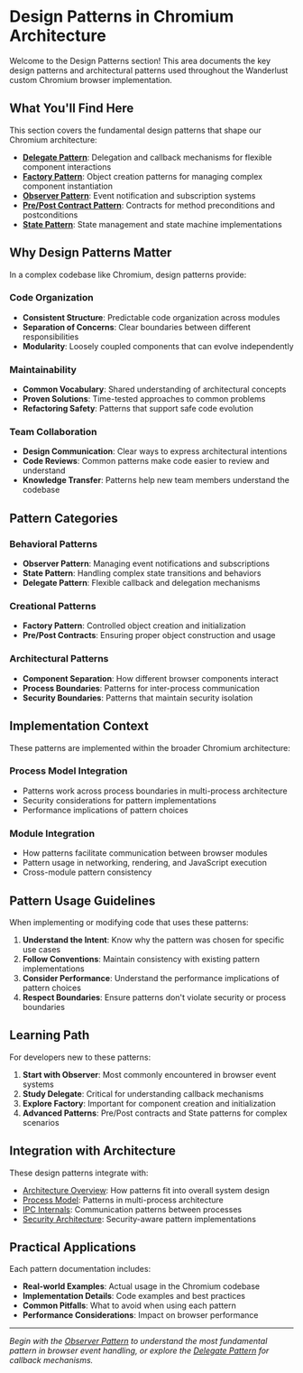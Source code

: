 # Design Patterns in Chromium Architecture

Welcome to the Design Patterns section! This area documents the key design patterns and architectural patterns used throughout the Wanderlust custom Chromium browser implementation.

## What You'll Find Here

This section covers the fundamental design patterns that shape our Chromium architecture:

- **[Delegate Pattern](delegate-pattern.md)**: Delegation and callback mechanisms for flexible component interactions
- **[Factory Pattern](factory-pattern.md)**: Object creation patterns for managing complex component instantiation
- **[Observer Pattern](observer-pattern.md)**: Event notification and subscription systems
- **[Pre/Post Contract Pattern](pre-post-contract.md)**: Contracts for method preconditions and postconditions
- **[State Pattern](state-pattern.md)**: State management and state machine implementations

## Why Design Patterns Matter

In a complex codebase like Chromium, design patterns provide:

### Code Organization
- **Consistent Structure**: Predictable code organization across modules
- **Separation of Concerns**: Clear boundaries between different responsibilities
- **Modularity**: Loosely coupled components that can evolve independently

### Maintainability
- **Common Vocabulary**: Shared understanding of architectural concepts
- **Proven Solutions**: Time-tested approaches to common problems
- **Refactoring Safety**: Patterns that support safe code evolution

### Team Collaboration
- **Design Communication**: Clear ways to express architectural intentions
- **Code Reviews**: Common patterns make code easier to review and understand
- **Knowledge Transfer**: Patterns help new team members understand the codebase

## Pattern Categories

### Behavioral Patterns
- **Observer Pattern**: Managing event notifications and subscriptions
- **State Pattern**: Handling complex state transitions and behaviors
- **Delegate Pattern**: Flexible callback and delegation mechanisms

### Creational Patterns
- **Factory Pattern**: Controlled object creation and initialization
- **Pre/Post Contracts**: Ensuring proper object construction and usage

### Architectural Patterns
- **Component Separation**: How different browser components interact
- **Process Boundaries**: Patterns for inter-process communication
- **Security Boundaries**: Patterns that maintain security isolation

## Implementation Context

These patterns are implemented within the broader Chromium architecture:

### Process Model Integration
- Patterns work across process boundaries in multi-process architecture
- Security considerations for pattern implementations
- Performance implications of pattern choices

### Module Integration
- How patterns facilitate communication between browser modules
- Pattern usage in networking, rendering, and JavaScript execution
- Cross-module pattern consistency

## Pattern Usage Guidelines

When implementing or modifying code that uses these patterns:

1. **Understand the Intent**: Know why the pattern was chosen for specific use cases
2. **Follow Conventions**: Maintain consistency with existing pattern implementations
3. **Consider Performance**: Understand the performance implications of pattern choices
4. **Respect Boundaries**: Ensure patterns don't violate security or process boundaries

## Learning Path

For developers new to these patterns:

1. **Start with Observer**: Most commonly encountered in browser event systems
2. **Study Delegate**: Critical for understanding callback mechanisms
3. **Explore Factory**: Important for component creation and initialization
4. **Advanced Patterns**: Pre/Post contracts and State patterns for complex scenarios

## Integration with Architecture

These design patterns integrate with:
- [Architecture Overview](../overview.md): How patterns fit into overall system design
- [Process Model](../process-model.md): Patterns in multi-process architecture
- [IPC Internals](../ipc-internals.md): Communication patterns between processes
- [Security Architecture](../security/overview.md): Security-aware pattern implementations

## Practical Applications

Each pattern documentation includes:
- **Real-world Examples**: Actual usage in the Chromium codebase
- **Implementation Details**: Code examples and best practices
- **Common Pitfalls**: What to avoid when using each pattern
- **Performance Considerations**: Impact on browser performance

---

*Begin with the [Observer Pattern](observer-pattern.md) to understand the most fundamental pattern in browser event handling, or explore the [Delegate Pattern](delegate-pattern.md) for callback mechanisms.*
